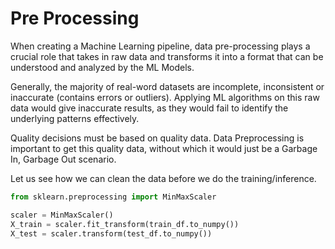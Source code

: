 # Pre Processing

When creating a Machine Learning pipeline, data pre-processing plays a crucial role that takes in raw data and transforms it into a format that can be understood and analyzed by the ML Models.

Generally, the majority of real-word datasets are incomplete, inconsistent or inaccurate (contains errors or outliers). Applying ML algorithms on this raw data would give inaccurate results, as they would fail to identify the underlying patterns effectively.

Quality decisions must be based on quality data. Data Preprocessing is important to get this quality data, without which it would just be a Garbage In, Garbage Out scenario.

Let us see how we can clean the data before we do the training/inference.

```python
from sklearn.preprocessing import MinMaxScaler

scaler = MinMaxScaler()
X_train = scaler.fit_transform(train_df.to_numpy())
X_test = scaler.transform(test_df.to_numpy())
```